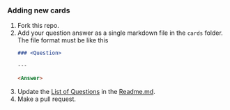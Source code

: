 ### Adding new cards
1. Fork this repo.
2. Add your question answer as a single markdown file in the `cards` folder. The file format must be like this
    ```markdown
    ### <Question>

    ---

    <Answer>
    ```
3. Update the [List of Questions](https://github.com/Koushikphy/ML-FlashCards?tab=readme-ov-file#-list-of-questions) in the [Readme.md](Readme.md).
4. Make a pull request.